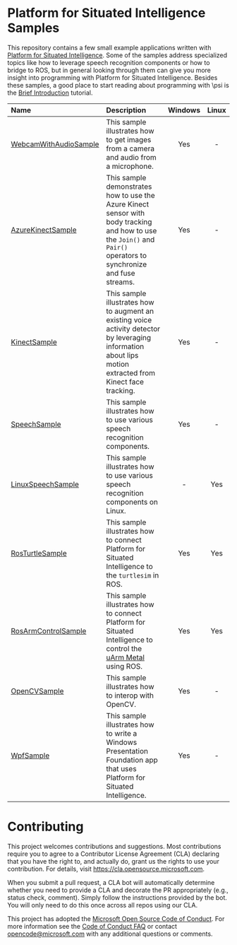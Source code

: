 # Platform for Situated Intelligence Samples

This repository contains a few small example applications written with [Platform for Situated Intelligence](https://github.com/microsoft/psi). Some of the samples address specialized topics like how to leverage speech recognition components or how to bridge to ROS, but in general looking through them can give you more insight into programming with Platform for Situated Intelligence. Besides these samples, a good place to start reading about programming with \\psi is the [Brief Introduction](https://github.com/microsoft/psi/wiki/Brief-Introduction) tutorial. 


| Name | Description | Windows | Linux |
| :----------- | :---------- | :--: | :--: |
| [WebcamWithAudioSample](https://github.com/Microsoft/psi-samples/tree/main/Samples/WebcamWithAudioSample) | This sample illustrates how to get images from a camera and audio from a microphone. | Yes | - |
| [AzureKinectSample](https://github.com/microsoft/psi-samples/tree/main/Samples/AzureKinectSample) | This sample demonstrates how to use the Azure Kinect sensor with body tracking and how to use the `Join()` and `Pair()` operators to synchronize and fuse streams. | Yes | - |
| [KinectSample](https://github.com/Microsoft/psi-samples/tree/main/Samples/KinectSample) | This sample illustrates how to augment an existing voice activity detector by leveraging information about lips motion extracted from Kinect face tracking. | Yes | - |
| [SpeechSample](https://github.com/Microsoft/psi-samples/tree/main/Samples/SpeechSample) | This sample illustrates how to use various speech recognition components. | Yes | - |
| [LinuxSpeechSample](https://github.com/Microsoft/psi-samples/tree/main/Samples/LinuxSpeechSample) | This sample illustrates how to use various speech recognition components on Linux. | - | Yes |
| [RosTurtleSample](https://github.com/Microsoft/psi-samples/tree/main/Samples/RosTurtleSample) | This sample illustrates how to connect Platform for Situated Intelligence to the `turtlesim` in ROS. | Yes | Yes |
| [RosArmControlSample](https://github.com/Microsoft/psi-samples/tree/main/Samples/RosArmControlSample) | This sample illustrates how to connect Platform for Situated Intelligence to control the [uArm Metal](http://ufactory.cc/#/en/uarm1) using ROS. | Yes | Yes |
| [OpenCVSample](https://github.com/Microsoft/psi-samples/tree/main/Samples/OpenCVSample) | This sample illustrates how to interop with OpenCV. | Yes | - |
| [WpfSample](https://github.com/Microsoft/psi-samples/tree/main/Samples/WpfSample) | This sample illustrates how to write a Windows Presentation Foundation app that uses Platform for Situated Intelligence. | Yes | - |

# Contributing

This project welcomes contributions and suggestions.  Most contributions require you to agree to a
Contributor License Agreement (CLA) declaring that you have the right to, and actually do, grant us
the rights to use your contribution. For details, visit https://cla.opensource.microsoft.com.

When you submit a pull request, a CLA bot will automatically determine whether you need to provide
a CLA and decorate the PR appropriately (e.g., status check, comment). Simply follow the instructions
provided by the bot. You will only need to do this once across all repos using our CLA.

This project has adopted the [Microsoft Open Source Code of Conduct](https://opensource.microsoft.com/codeofconduct/).
For more information see the [Code of Conduct FAQ](https://opensource.microsoft.com/codeofconduct/faq/) or
contact [opencode@microsoft.com](mailto:opencode@microsoft.com) with any additional questions or comments.
